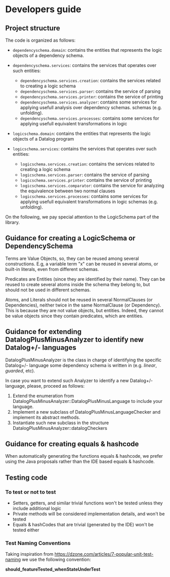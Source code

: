 # Developers guide

## Project structure

The code is organized as follows:

- `dependencyschema.domain`: contains the entities that represents the logic objects of a dependency schema.
- `dependencyschema.services`: contains the services that operates over such entities:
  - `dependencyschema.services.creation`: contains the services related to creating a logic schema
  - `dependencyschema.services.parser`: contains the service of parsing
  - `dependencyschema.services.printer`: contains the service of printing
  - `dependencyschema.services.analyzer`: contains some services for applying usefull analysis over dependency schemas.
    schemas (e.g. unfolding).
  - `dependencyschema.services.processes`: contains some services for applying usefull equivalent transformations in
    logic

- `logicschema.domain`: contains the entities that represents the logic objects of a Datalog program
- `logicschema.services`: contains the services that operates over such entities:
  - `logicschema.services.creation`: contains the services related to creating a logic schema
  - `logicschema.services.parser`: contains the service of parsing
  - `logicschema.services.printer`: contains the service of printing
  - `logicschema.services.comparator`: contains the service for analyzing the equivalence between two normal clauses
  - `logicschema.services.processes`: contains some services for applying usefull equivalent transformations in logic
    schemas (e.g. unfolding).

On the following, we pay special attention to the LogicSchema part of the library.

## Guidance for creating a LogicSchema or DependencySchema

Terms are Value Objects, so, they can be reused among several constructions. E.g, a variable term "x" can
be reused in several atoms, or built-in literals, even from different schemas.

Predicates are Entities (since they are identified by their name).
They can be reused to create several atoms inside the schema they belong to, but should not be used in different
schemas.

Atoms, and Literals should not be reused in several NormalClauses (or Dependencies),
neither twice in the same NormalClause (or Dependency).
This is because they are not value objects, but entities. Indeed, they cannot be value objects since they contain
predicates, which are entities.

## Guidance for extending DatalogPlusMinusAnalyzer to identify new Datalog+/- languages

DatalogPlusMinusAnalyzer is the class in charge of identifying the specific Datalog+/-
language some dependency schema is written in (e.g. *linear*, *guarded*, etc).

In case you want to extend such Analyzer to identify a new Datalog+/- language, please,
proceed as follows:

1. Extend the enumeration from DatalogPlusMinusAnalyzer::DatalogPlusMinusLanguage to include your language.
2. Implement a new subclass of DatalogPlusMinusLanguageChecker and implement its abstract methods.
3. Instantiate such new subclass in the structure DatalogPlusMinusAnalyzer::datalogCheckers

## Guidance for creating equals & hashcode

When automatically generating the functions equals & hashcode, we prefer using the Java proposals rather than
the IDE based equals & hashcode.

## Testing code

### To test or not to test

- Setters, getters, and similar trivial functions won't be tested unless they include additional logic
- Private methods will be considered implementation details, and won't be tested
- Equals & hashCodes that are trivial (generated by the IDE) won't be tested either

### Test Naming Conventions

Taking inspiration from https://dzone.com/articles/7-popular-unit-test-naming we use the following convention:

**should_featureTested_whenStateUnderTest**

